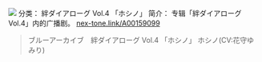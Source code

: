 ![](//static.kivo.wiki/images/music/cover/Z2FUJSzXLfesVI0XNSCyKydsmQMObB81.jpg)
分类： 絆ダイアローグ Vol.4 「ホシノ」
简介：
专辑「絆ダイアローグ Vol.4」内的广播剧。
[nex-tone.link/A00159099](https://nex-tone.link/A00159099)
> ブルーアーカイブ　絆ダイアローグ Vol.4 「ホシノ」
ホシノ(CV:花守ゆみり)

